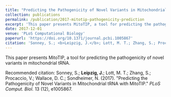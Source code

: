 ```yaml
---
title: "Predicting the Pathogenicity of Novel Variants in Mitochondrial tRNA with MitoTIP"
collection: publications
permalink: /publication/2017-mitotip-pathogenicity-prediction
excerpt: 'This paper presents MitoTIP, a tool for predicting the pathogenicity of novel variants in mitochondrial tRNA.'
date: 2017-12-01
venue: 'PLoS Computational Biology'
paperurl: 'https://doi.org/10.1371/journal.pcbi.1005867'
citation: 'Sonney, S.; <b>Leipzig, J.</b>; Lott, M. T.; Zhang, S.; Procaccio, V.; Wallace, D. C.; Sondheimer, N. (2017). &quot;Predicting the Pathogenicity of Novel Variants in Mitochondrial tRNA with MitoTIP.&quot; <i>PLoS Comput. Biol.</i> 13 (12), e1005867.'
---
```

This paper presents MitoTIP, a tool for predicting the pathogenicity of novel variants in mitochondrial tRNA.

Recommended citation: Sonney, S.; <b>Leipzig, J.</b>; Lott, M. T.; Zhang, S.; Procaccio, V.; Wallace, D. C.; Sondheimer, N. (2017). "Predicting the Pathogenicity of Novel Variants in Mitochondrial tRNA with MitoTIP." <i>PLoS Comput. Biol.</i> 13 (12), e1005867.
